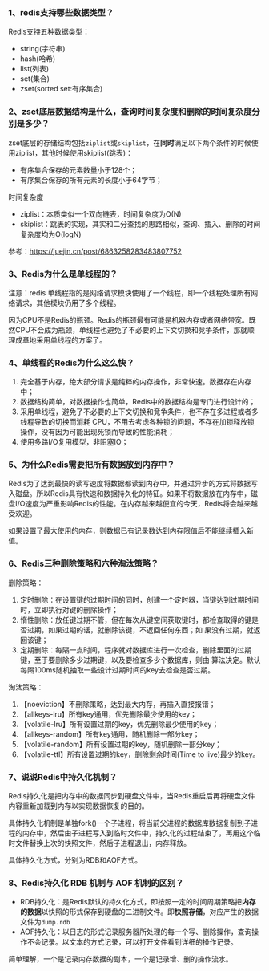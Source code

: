 ### 1、redis支持哪些数据类型？

Redis支持五种数据类型：
* string(字符串)
* hash(哈希) 
* list(列表)
* set(集合)
* zset(sorted set:有序集合)

### 2、zset底层数据结构是什么，查询时间复杂度和删除的时间复杂度分别是多少？

zset底层的存储结构包括`ziplist`或`skiplist`，在**同时**满足以下两个条件的时候使用ziplist，其他时候使用skiplist(跳表)：

* 有序集合保存的元素数量小于128个；
* 有序集合保存的所有元素的长度小于64字节；

时间复杂度

* ziplist：本质类似一个双向链表，时间复杂度为O(N)
* skiplist：跳表的实现，其实和二分查找的思路相似，查询、插入、删除的时间复杂度均为O(logN)

参考：https://juejin.cn/post/6863258283483807752

### 3、Redis为什么是单线程的？

注意：redis 单线程指的是网络请求模块使用了一个线程，即一个线程处理所有网络请求，其他模块仍用了多个线程。

因为CPU不是Redis的瓶颈。Redis的瓶颈最有可能是机器内存或者网络带宽。既然CPU不会成为瓶颈，单线程也避免了不必要的上下文切换和竞争条件，那就顺理成章地采用单线程的方案了。

### 4、单线程的Redis为什么这么快？

1. 完全基于内存，绝大部分请求是纯粹的内存操作，非常快速。数据存在内存中；
2. 数据结构简单，对数据操作也简单，Redis中的数据结构是专门进行设计的；
3. 采用单线程，避免了不必要的上下文切换和竞争条件，也不存在多进程或者多线程导致的切换而消耗 CPU，不用去考虑各种锁的问题，不存在加锁释放锁操作，没有因为可能出现死锁而导致的性能消耗；
4. 使用多路I/O复用模型，非阻塞IO；

### 5、为什么Redis需要把所有数据放到内存中？

Redis为了达到最快的读写速度将数据都读到内存中，并通过异步的方式将数据写入磁盘。所以Redis具有快速和数据持久化的特征。如果不将数据放在内存中，磁盘I/O速度为严重影响Redis的性能。在内存越来越便宜的今天，Redis将会越来越受欢迎。

如果设置了最大使用的内存，则数据已有记录数达到内存限值后不能继续插入新值。

### 6、Redis三种删除策略和六种淘汰策略？

删除策略：

1. 定时删除：在设置键的过期时间的同时，创建⼀个定时器，当键达到过期时间时，⽴即执⾏对键的删除操作；
2. 惰性删除：放任键过期不管，但在每次从键空间获取键时，都检查取得的键是否过期，如果过期的话，就删除该键，不返回任何东西；如
果没有过期，就返回该键；
3. 定期删除：每隔⼀点时间，程序就对数据库进⾏⼀次检查，删除⾥⾯的过期键，⾄于要删除多少过期键，以及要检查多少个数据库，则由
算法决定。默认每隔100ms随机抽取⼀些设计过期时间的key去检查是否过期。
   
淘汰策略：

1. 【noeviction】不删除策略，达到最⼤内存，再插⼊直接报错；
2. 【allkeys-lru】所有key通⽤，优先删除最少使⽤的key；
3. 【volatile-lru】所有设置过期的key，优先删除最少使⽤的key；
4. 【allkeys-random】所有key通⽤，随机删除⼀部分key；
5. 【volatile-random】所有设置过期的key，随机删除⼀部分key；
6. 【volatile-ttl】所有设置过期的key，删除剩余时间(Time to live)最少的key。

### 7、说说Redis中持久化机制？

Redis持久化是把内存中的数据同步到硬盘文件中，当Redis重启后再将硬盘文件内容重新加载到内存以实现数据恢复的目的。

具体持久化机制是单独fork()一个子进程，将当前父进程的数据库数据复制到子进程的内存中，然后由子进程写入到临时文件中，持久化的过程结束了，再用这个临时文件替换上次的快照文件，然后子进程退出，内存释放。

具体持久化方式，分别为RDB和AOF方式。

### 8、Redis持久化 RDB 机制与 AOF 机制的区别？

* RDB持久化：是Redis默认的持久化方式，即按照一定的时间周期策略把**内存的数据**以快照的形式保存到硬盘的二进制文件。即**快照存储**，对应产生的数据文件为`dump.rdb`
* AOF持久化：以日志的形式记录服务器所处理的每一个写、删除操作，查询操作不会记录。以文本的方式记录，可以打开文件看到详细的操作记录。

简单理解，一个是记录内存数据的副本，一个是记录增、删的操作流水。
